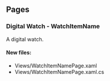 ﻿## Pages

<!--{[{-->
### Digital Watch - WatchItemName
A digital watch.
#### New files:
* Views/WatchItemNamePage.xaml
* Views/WatchItemNamePage.xaml.cs
<!--}]}-->